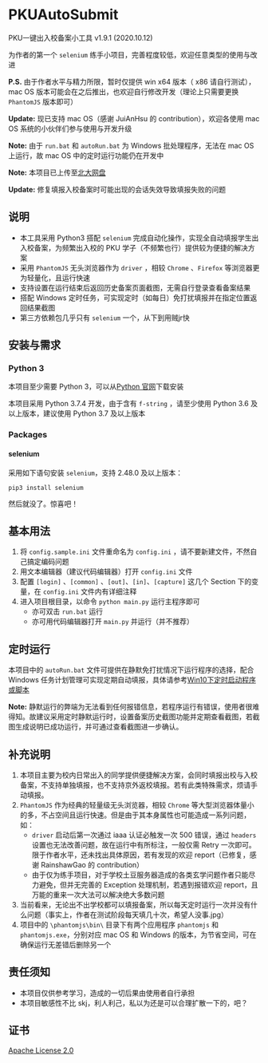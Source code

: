 # PKUAutoSubmit
PKU一键出入校备案小工具 v1.9.1 (2020.10.12)

为作者的第一个 `selenium` 练手小项目，完善程度较低，欢迎任意类型的使用与改进

**P.S.** 由于作者水平与精力所限，暂时仅提供 win x64 版本（ x86 请自行测试），mac OS 版本可能会在之后推出，也欢迎自行修改开发（理论上只需要更换 `PhantomJS` 版本即可）

**Update:** 现已支持 mac OS（感谢 JuiAnHsu 的 contribution），欢迎各使用 mac OS 系统的小伙伴们参与使用与开发升级

**Note:** 由于 `run.bat` 和 `autoRun.bat` 为 Windows 批处理程序，无法在 mac OS 上运行，故 mac OS 中的定时运行功能仍在开发中

**Note:** 本项目已上传至[北大网盘](https://disk.pku.edu.cn/#/link/238B48AD673833F65A9EE34181654B07)

**Update:** 修复填报入校备案时可能出现的会话失效导致填报失败的问题

## 说明

- 本工具采用 Python3 搭配 `selenium` 完成自动化操作，实现全自动填报学生出入校备案，为频繁出入校的 PKU 学子（不频繁也行）提供较为便捷的解决方案
- 采用 `PhantomJS` 无头浏览器作为 `driver` ，相较 `Chrome` 、`Firefox` 等浏览器更为轻量化，且运行快速
- 支持设置在运行结束后返回历史备案页面截图，无需自行登录查看备案结果
- 搭配 Windows 定时任务，可实现定时（如每日）免打扰填报并在指定位置返回结果截图
- 第三方依赖包几乎只有 `selenium` 一个，从下到用贼jr快

## 安装与需求

### Python 3

本项目至少需要 Python 3，可以从[Python 官网](https://www.python.org/)下载安装

本项目采用 Python 3.7.4 开发，由于含有 `f-string` ，请至少使用 Python 3.6 及以上版本，建议使用 Python 3.7 及以上版本

### Packages

#### selenium

采用如下语句安装 `selenium`，支持 2.48.0 及以上版本：

```
pip3 install selenium
```

然后就没了。惊喜吧！

## 基本用法

1. 将 `config.sample.ini` 文件重命名为 `config.ini` ，请不要新建文件，不然自己搞定编码问题
2. 用文本编辑器（建议代码编辑器）打开 `config.ini` 文件
3. 配置 `[login]` 、`[common]` 、`[out]`、`[in]`、`[capture]` 这几个 Section 下的变量，在 `config.ini` 文件内有详细注释
4. 进入项目根目录，以命令 `python main.py` 运行主程序即可
   - 亦可双击 `run.bat` 运行
   - 亦可用代码编辑器打开 `main.py` 并运行（并不推荐）

## 定时运行

本项目中的 `autoRun.bat` 文件可提供在静默免打扰情况下运行程序的选择，配合 Windows 任务计划管理可实现定期自动填报，具体请参考[Win10下定时启动程序或脚本](https://blog.csdn.net/xielifu/article/details/81016220)

**Note:** 静默运行的弊端为无法看到任何报错信息，若程序运行有错误，使用者很难得知。故建议采用定时静默运行时，设置备案历史截图功能并定期查看截图，若截图生成说明已成功运行，并可通过查看截图进一步确认。

## 补充说明

1. 本项目主要为校内日常出入的同学提供便捷解决方案，会同时填报出校与入校备案，不支持单独填报，也不支持京外返校填报。若有此类特殊需求，烦请手动填报。
2. `PhantomJS` 作为经典的轻量级无头浏览器，相较 `Chrome` 等大型浏览器体量小的多，不占空间且运行快速。但是由于其本身属性也可能造成一系列问题，如：
   - `driver` 启动后第一次通过 iaaa 认证必触发一次 500 错误，通过 `headers` 设置也无法改善问题，故在运行中有所标注，一般仅需 Retry 一次即可。限于作者水平，还未找出具体原因，若有发现的欢迎 report（已修复，感谢 RainshawGao 的 contribution）
   - 由于仅为练手项目，对于学校土豆服务器造成的各类玄学问题作者只能尽力避免，但并无完善的 Exception 处理机制，若遇到报错欢迎 report，且万能的重来一次大法可以解决绝大多数问题
3. 当前看来，无论出不出学校都可以填报备案，所以每天定时运行一次并没有什么问题（事实上，作者在测试阶段每天填几十次，希望人没事.jpg）
4. 项目中的 `\phantomjs\bin\` 目录下有两个应用程序 `phantomjs` 和 `phantomjs.exe`，分别对应 mac OS 和 Windows 的版本，为节省空间，可在确保运行无差错后删除另一个

## 责任须知

- 本项目仅供参考学习，造成的一切后果由使用者自行承担
- 本项目敏感性不比 skj，利人利己，私以为还是可以合理扩散一下的，吧？

## 证书

[Apache License 2.0](https://github.com/Bruuuuuuce/PKUAutoSubmit/blob/main/LICENSE)

